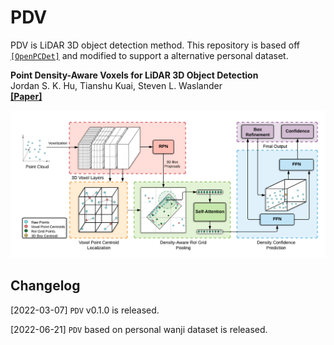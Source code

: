 # PDV
PDV is LiDAR 3D object detection method. This repository is based off [`[OpenPCDet]`](https://github.com/open-mmlab/OpenPCDet) and modified to support a alternative personal dataset.


**Point Density-Aware Voxels for LiDAR 3D Object Detection**\
Jordan S. K. Hu, Tianshu Kuai, Steven L. Waslander\
**[[Paper]](https://arxiv.org/abs/2203.05662)**

![PDV diagram](docs/pdv_diagram.png)


## Changelog
[2022-03-07] `PDV` v0.1.0 is released.

[2022-06-21] `PDV` based on personal wanji dataset is released.
